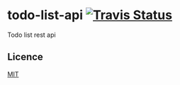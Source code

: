 # todo-list-api [![Travis Status]](https://travis-ci.org/michaelborde/todo-list-api)

Todo list rest api

## Licence

[MIT](LICENSE)

[Travis Status]: https://travis-ci.org/michaelborde/todo-list-api.png?branch=master
